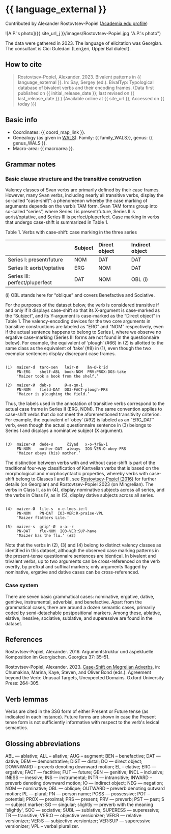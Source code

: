 # {{ language_external }}
Contributed by Alexander Rostovtsev-Popiel ([Academia.edu profile](https://uni-mainz.academia.edu/AlexPopiel))

![A.P.'s photo]({{ site_url_j }}/images/Rostovtsev-Popiel.jpg "A.P.'s photo")

The data were gathered in 2023. The language of elicitation was Georgian. The consultant is Cici Guledani (Lenǯeri, Upper Bal dialect).

## How to cite
> Rostovtsev-Popiel, Alexander. 2023. Bivalent patterns in {{ language_external }}. 
> In: Say, Sergey (ed.). BivalTyp: 
> Typological database of bivalent verbs and their encoding frames. 
> (Data first published on {{ initial_release_date }}; last revised on {{ last_release_date }}.) 
> (Available online at {{ site_url }}, Accessed on {{ today }})

## Basic info
- Coordinates: {{ coord_map_link }}.
- Genealogy (as given in [WALS](https://wals.info/)). Family: {{ family_WALS}}, genus: {{ genus_WALS }}.
- Macro-area: {{ macroarea }}.

## Grammar notes

### Basic clause structure and the transitive construction
Valency classes of Svan verbs are primarily defined by their case frames. However, many Svan verbs, including nearly all transitive verbs, display the so-called “case-shift”: a phenomenon whereby the case marking of arguments depends on the verb’s TAM form. Svan TAM forms group into so-called “series”, where Series I is present/future, Series II is aorist/optative, and Series III is perfect/pluperfect. Case marking in verbs that undergo case-shift is summarized in Table 1.

Table 1. Verbs with case-shift: case marking in the three series

| |Subject|Direct object|Indirect object|
|:----|:----|:----|:----|
|Series I: present/future|NOM|DAT|DAT|
|Series II: aorist/optative|ERG|NOM|DAT|
|Series III: perfect/pluperfect|DAT|NOM|OBL (i)|

(i) OBL stands here for “oblique” and covers Benefactive and Sociative.

For the purposes of the dataset below, the verb is considered transitive if and only if it displays case-shift so that its X-argument is case-marked as the “Subject”, and its Y-argument is case-marked as the “Direct object” in Table 1. The valency-encoding devices for the two core arguments in transitive constructions are labeled as “ERG” and “NOM” respectively, even if the actual sentence happens to belong to Series I, where we observe no ergative case-marking (Series III forms are not found in the questionnaire below). For example, the equivalent of ‘plough’ (#66) in (2) is allotted to the same class as the equivalent of ‘take’ (#8) in (1), even though the two exemplar sentences display discrepant case frames.

```

(1)  maizer-d  taro-xen   lǝir-Ø    än-Ø-k'id
     PN-ERG    shelf-ABL  book-NOM  PRV:PROX-DO3-take
     ‘Maizer took a book from the shelf.’

(2)  maizer-Ø  dab-s      Ø-a-qn-i
     PN-NOM    field-DAT  DO3-FACT-plough-PRS
     ‘Maizer is ploughing the field.’

```

Thus, the labels used in the annotation of transitive verbs correspond to the actual case frame in Series II (ERG, NOM). The same convention applies to case-shift verbs that do not meet the aforementioned transitivity criterion. For example, the equivalent of ‘obey’ (#92) is labeled as an “ERG_DAT” verb, even though the actual questionnaire sentence in (3) belongs to Series I and displays a nominative subject (X argument).

```

(3)  maizer-Ø  dede-s      čiγad   x-o-ǯräw-i
     PN-NOM    mother-DAT  always  IO3-VER:O-obey-PRS
     ‘Maizer obeys (his) mother.’

```

The distinction between verbs with and without case-shift is part of the traditional four-way classification of Kartvelian verbs that is based on the morphological and morphosyntactic properties, whereby verbs with case-shift belong to Classes I and III, see [Rostovtsev-Popiel (2016)](https://bivaltyp.info/docs/Rostovtsev_Popiel_2016_Argumentstruktur.pdf) for further details (on Georgian) and Rostovtsev-Popiel 2023 (on Mingrelian). The verbs in Class II, as in (4), display nominative subjects across all series, and the verbs in Class IV, as in (5), display dative subjects across all series.

```

(4)  maizer-Ø  lile-s  x-e-lmes-ieːl
     PN-NOM    PN-DAT  IO3-VER:R-praise-VPL
     ‘Maizer flatters Lile.’

(5)  maizer-s  grip'-Ø  x-aː-r
     PN-DAT    flu-NOM  IO3-VER:SUP-have
     ‘Maizer has the flu.’ (#2)

```

Note that the verbs in (2), (3) and (4) belong to distinct valency classes as identified in this dataset, although the observed case marking patterns in the present-tense questionnaire sentences are identical. In bivalent and trivalent verbs, up to two arguments can be cross-referenced on the verb overtly, by prefixal and suffixal markers; only arguments flagged by nominative, ergative and dative cases can be cross-referenced.

### Case system
There are seven basic grammatical cases: nominative, ergative, dative, genitive, instrumental, adverbial, and benefactive. Apart from the grammatical cases, there are around a dozen semantic cases, primarily coded by semi-detachable postpositional markers. Among these, ablative, elative, inessive, sociative, sublative, and superessive are found in the dataset.

## References
Rostovtsev-Popiel, Alexander. 2016. Argumentstruktur und aspektuelle Komposition im Georgischen. Georgica 37: 35–51.

Rostovtsev-Popiel, Alexander. 2023. [Case-Shift on Megrelian Adverbs](https://academic.oup.com/book/55286/chapter/428698641), in: Chumakina, Marina, Kaye, Steven, and Oliver Bond (eds.). Agreement beyond the Verb: Unusual Targets, Unexpected Domains. Oxford University Press: 264–305.

## Verb lemmas
Verbs are cited in the 3SG form of either Present or Future tense (as indicated in each instance). Future forms are shown in case the Present tense form is not sufficiently informative with respect to the verb's lexical semantics.

## Glossing abbreviations
ABL — ablative; ALL – allative; AUG – augment; BEN – benefactive; DAT — dative; DEM — demonstrative; DIST — distal; DO — direct object; DOWNWARD – preverb denoting downward motion; EL – elative; ERG — ergative; FACT — factitive; FUT — future; GEN — genitive; INCL – inclusive; INESS — inessive; INS — instrumental; INTR — intransitive; INWARD – preverb denoting downward motion; IO — indirect object; NEG — negation; NOM — nominative; OBL — oblique; OUTWARD – preverb denoting outward motion; PL — plural; PN — person name; POSS — possessive; POT – potential; PROX — proximal; PRS — present; PRV — preverb; PST — past; S — subject marker; SG — singular; slightly — preverb with the meaning 'slightly',  SOC — sociative; SUBL — sublative; SUPERESS — superessive; TR — transitive; VER:O — objective versionizer; VER:R — relative versionizer; VER:S — subjective versionizer; VER:SUP — superessive versionizer; VPL – verbal pluralizer.
